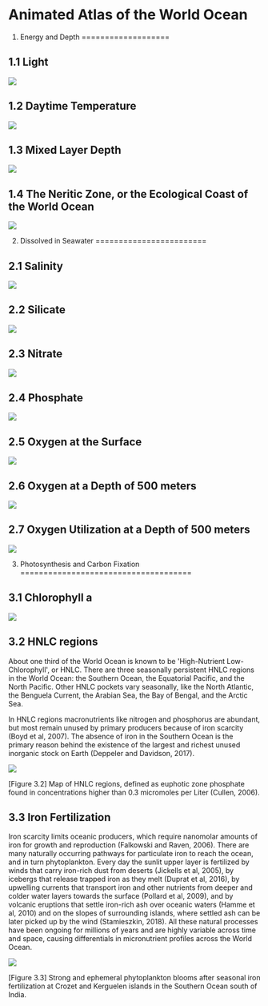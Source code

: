 Animated Atlas of the World Ocean
================

1. Energy and Depth
===================

1.1 Light
---------

![](https://raw.githubusercontent.com/dirediredock/Ocean_Maps/master/LightGIF.gif)

1.2 Daytime Temperature
-----------------------

![](https://raw.githubusercontent.com/dirediredock/Ocean_Maps/master/DayTemperatureGIF.gif)

1.3 Mixed Layer Depth
---------------------

![](https://raw.githubusercontent.com/dirediredock/Ocean_Maps/master/MixedLayerDepthGIF.gif)

1.4 The Neritic Zone, or the Ecological Coast of the World Ocean
----------------------------------------------------------------

![](https://raw.githubusercontent.com/dirediredock/Ocean_Maps/master/NeriticZone.png)

2. Dissolved in Seawater
========================

2.1 Salinity
------------

![](https://raw.githubusercontent.com/dirediredock/Ocean_Maps/master/SalinityGIF.gif)

2.2 Silicate
------------

![](https://raw.githubusercontent.com/dirediredock/Ocean_Maps/master/SilicateGIF.gif)

2.3 Nitrate
-----------

![](https://raw.githubusercontent.com/dirediredock/Ocean_Maps/master/NitrateGIF.gif)

2.4 Phosphate
-------------

![](https://raw.githubusercontent.com/dirediredock/Ocean_Maps/master/PhosphateGIF.gif)

2.5 Oxygen at the Surface
-------------------------

![](https://raw.githubusercontent.com/dirediredock/Ocean_Maps/master/SurfaceOxygenGIF.gif)

2.6 Oxygen at a Depth of 500 meters
-----------------------------------

![](https://raw.githubusercontent.com/dirediredock/Ocean_Maps/master/500deepOxygenGIF.gif)

2.7 Oxygen Utilization at a Depth of 500 meters
-----------------------------------------------

![](https://raw.githubusercontent.com/dirediredock/Ocean_Maps/master/500depthRespirationGIF.gif)

3. Photosynthesis and Carbon Fixation
=====================================

3.1 Chlorophyll a
-----------------

![](https://raw.githubusercontent.com/dirediredock/Ocean_Maps/master/ChlorophyllGIF.gif)

3.2 HNLC regions
----------------

About one third of the World Ocean is known to be 'High-Nutrient Low-Chlorophyll', or HNLC. There are three seasonally persistent HNLC regions in the World Ocean: the Southern Ocean, the Equatorial Pacific, and the North Pacific. Other HNLC pockets vary seasonally, like the North Atlantic, the Benguela Current, the Arabian Sea, the Bay of Bengal, and the Arctic Sea.

In HNLC regions macronutrients like nitrogen and phosphorus are abundant, but most remain unused by primary producers because of iron scarcity (Boyd et al, 2007). The absence of iron in the Southern Ocean is the primary reason behind the existence of the largest and richest unused inorganic stock on Earth (Deppeler and Davidson, 2017).

![](https://raw.githubusercontent.com/dirediredock/Ocean_Maps/master/HNLC.gif)

\[Figure 3.2\] Map of HNLC regions, defined as euphotic zone phosphate found in concentrations higher than 0.3 micromoles per Liter (Cullen, 2006).

3.3 Iron Fertilization
----------------------

Iron scarcity limits oceanic producers, which require nanomolar amounts of iron for growth and reproduction (Falkowski and Raven, 2006). There are many naturally occurring pathways for particulate iron to reach the ocean, and in turn phytoplankton. Every day the sunlit upper layer is fertilized by winds that carry iron-rich dust from deserts (Jickells et al, 2005), by icebergs that release trapped iron as they melt (Duprat et al, 2016), by upwelling currents that transport iron and other nutrients from deeper and colder water layers towards the surface (Pollard et al, 2009), and by volcanic eruptions that settle iron-rich ash over oceanic waters (Hamme et al, 2010) and on the slopes of surrounding islands, where settled ash can be later picked up by the wind (Stamieszkin, 2018). All these natural processes have been ongoing for millions of years and are highly variable across time and space, causing differentials in micronutrient profiles across the World Ocean.

![](https://raw.githubusercontent.com/dirediredock/Ocean_Maps/master/KerguelenGIF.gif)

\[Figure 3.3\] Strong and ephemeral phytoplankton blooms after seasonal iron fertilization at Crozet and Kerguelen islands in the Southern Ocean south of India.
